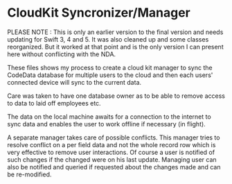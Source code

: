 # CloudKit Syncronizer/Manager

PLEASE NOTE : This is only an earlier version to the final version and needs updating for Swift 3, 4 and 5. It was also cleaned up and some classes reorganized. But it worked at that point and is the only version I can present here without conflicting with the NDA.

These files shows my process to create a cloud kit manager to sync the CodeData database for multiple users to the cloud and then each users' connected device will sync to the current data.

Care was taken to have one database owner as to be able to remove access to data to laid off employees etc.

The data on the local machine awaits for a connection to the internet to sync data and enables the user to work offline if necessary (in flight).

A separate manager takes care of possible conflicts. This manager tries to resolve conflict on a per field data and not the whole record row which is very effective to remove user interactions. Of course a user is notified of such changes if the changed were on his last update. Managing user can also be notified and queried if requested about the changes made and can be re-modified.
 
